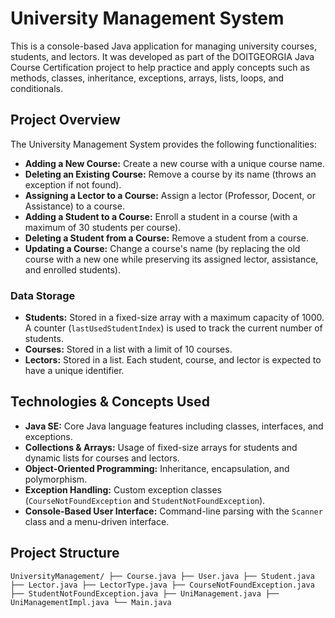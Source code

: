 # University Management System

This is a console-based Java application for managing university courses, students, and lectors. It was developed as part of the DOITGEORGIA Java Course Certification project to help practice and apply concepts such as methods, classes, inheritance, exceptions, arrays, lists, loops, and conditionals.

## Project Overview

The University Management System provides the following functionalities:
- **Adding a New Course:** Create a new course with a unique course name.
- **Deleting an Existing Course:** Remove a course by its name (throws an exception if not found).
- **Assigning a Lector to a Course:** Assign a lector (Professor, Docent, or Assistance) to a course.
- **Adding a Student to a Course:** Enroll a student in a course (with a maximum of 30 students per course).
- **Deleting a Student from a Course:** Remove a student from a course.
- **Updating a Course:** Change a course's name (by replacing the old course with a new one while preserving its assigned lector, assistance, and enrolled students).

### Data Storage

- **Students:** Stored in a fixed-size array with a maximum capacity of 1000. A counter (`lastUsedStudentIndex`) is used to track the current number of students.
- **Courses:** Stored in a list with a limit of 10 courses.
- **Lectors:** Stored in a list. Each student, course, and lector is expected to have a unique identifier.

## Technologies & Concepts Used

- **Java SE:** Core Java language features including classes, interfaces, and exceptions.
- **Collections & Arrays:** Usage of fixed-size arrays for students and dynamic lists for courses and lectors.
- **Object-Oriented Programming:** Inheritance, encapsulation, and polymorphism.
- **Exception Handling:** Custom exception classes (`CourseNotFoundException` and `StudentNotFoundException`).
- **Console-Based User Interface:** Command-line parsing with the `Scanner` class and a menu-driven interface.

## Project Structure
`UniversityManagement/ ├── Course.java ├── User.java ├── Student.java ├── Lector.java ├── LectorType.java ├── CourseNotFoundException.java ├── StudentNotFoundException.java ├── UniManagement.java ├── UniManagementImpl.java └── Main.java`



